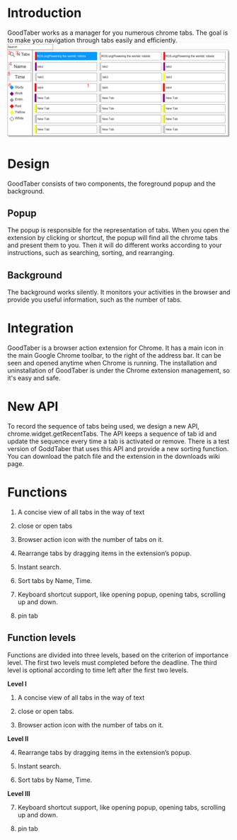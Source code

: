 # Introduction #

GoodTaber works as a manager for you numerous chrome tabs. The goal is to make you navigation through tabs easily and efficiently.
![GUI](wiki/images/GUI.png?raw=true "Optional Title")
# Design #

GoodTaber consists of two components, the foreground popup and the background.

## Popup ##

The popup is responsible for the representation of tabs. When you open the extension by clicking or shortcut, the popup will find all the chrome tabs and present them to you. Then it will do different works according to your instructions, such as searching, sorting, and rearranging.

## Background ##

The background works silently. It monitors your activities in the browser and provide you useful information, such as the number of tabs.

# Integration #

GoodTaber is a browser action extension for Chrome. It has a main icon in the main Google Chrome toolbar, to the right of the address bar. It can be seen and opened anytime when Chrome is running. The installation and uninstallation of GoodTaber is under the Chrome extension management, so it's easy and safe.

# New API #

To record the sequence of tabs being used, we design a new API, chrome.widget.getRecentTabs. The API keeps a sequence of tab id and update the sequence every time a tab is activated or remove. There is a test version of GoddTaber that uses this API and provide a new sorting function. You can download the patch file and the extension in the downloads wiki page.

# Functions #

1. A concise view of all tabs in the way of  text

2. close or open tabs

3. Browser action icon with the number of tabs on it.

4. Rearrange tabs by dragging items in the extension’s  popup.

5. Instant search.

6. Sort tabs by Name, Time.

7. Keyboard shortcut support, like opening popup, opening tabs, scrolling up and down.

8. pin tab

## Function levels ##
Functions are divided into three levels, based on the criterion of importance level. The first two levels must completed before the deadline. The third level is optional according to time left after the first two levels.

**Level I**

1. A concise view of all tabs in the way of  text

2. close or open tabs.

3. Browser action icon with the number of tabs on it.

**Level II**

4. Rearrange tabs by dragging items in the extension’s  popup.

5. Instant search.

6. Sort tabs by Name, Time.

**Level III**

7. Keyboard shortcut support, like opening popup, opening tabs, scrolling up and down.

8. pin tab
